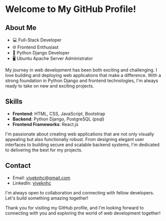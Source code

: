 <!DOCTYPE html>
<html>
<head>

</head>
<body>
  <h1>Welcome to My GitHub Profile!</h1>

  <h2>About Me</h2>
  <ul>
    <li>💻 Full-Stack Developer</li>
    <li>🌐 Frontend Enthusiast</li>
    <li>🐍 Python Django Developer</li>
    <li>🖥️ Ubuntu Apache Server Administrator</li>
  </ul>

  <p>My journey in web development has been both exciting and challenging. I love building and deploying web applications that make a difference. With a strong foundation in Python Django and frontend technologies, I'm always ready to take on new and exciting projects.</p>

  <h2>Skills</h2>
  <ul>
    <li><strong>Frontend</strong>: HTML, CSS, JavaScript, Bootstrap</li>
    <li><strong>Backend</strong>: Python Django, PostgreSQL (psql)</li>
    <li><strong>Frontend Frameworks</strong>: React.js</li>
  </ul>

  <p>I'm passionate about creating web applications that are not only visually appealing but also functionally robust. From designing elegant user interfaces to building secure and scalable backend systems, I'm dedicated to delivering the best for my projects.</p>

  <h2>Contact</h2>
  <ul>
    <li>Email: <a href="mailto:youremail@example.com">viveknhc@gmail.com</a></li>
    <li>LinkedIn: <a href="https://www.linkedin.com/in/yourprofile">viveknhc</a></li>
  </ul>

  <p>I'm always open to collaboration and connecting with fellow developers. Let's build something amazing together!</p>

  <p>Thank you for visiting my GitHub profile, and I'm looking forward to connecting with you and exploring the world of web development together!</p>
</body>
</html>
